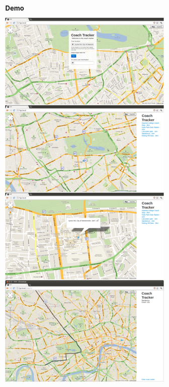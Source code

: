 <section>
  <h1 id="demo">Demo</h1>
</section>
<section>
  <img src="img/screen1.png" width="900"/>
</section>
<section>
  <img src="img/screen2.png" width="900"/>
</section>
<section>
  <img src="img/screen3.png" width="900"/>
</section>
<section>
  <img src="img/screen4.png" width="900"/>
</section>
